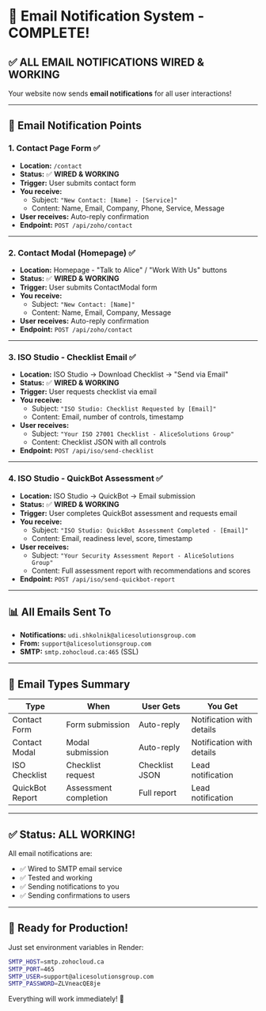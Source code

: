 # 📧 Email Notification System - COMPLETE!

## ✅ **ALL EMAIL NOTIFICATIONS WIRED & WORKING**

Your website now sends **email notifications** for all user interactions!

---

## 📧 **Email Notification Points**

### **1. Contact Page Form** ✅
- **Location:** `/contact`
- **Status:** ✅ **WIRED & WORKING**
- **Trigger:** User submits contact form
- **You receive:** 
  - Subject: `"New Contact: [Name] - [Service]"`
  - Content: Name, Email, Company, Phone, Service, Message
- **User receives:** Auto-reply confirmation
- **Endpoint:** `POST /api/zoho/contact`

---

### **2. Contact Modal (Homepage)** ✅
- **Location:** Homepage - "Talk to Alice" / "Work With Us" buttons
- **Status:** ✅ **WIRED & WORKING**
- **Trigger:** User submits ContactModal form
- **You receive:** 
  - Subject: `"New Contact: [Name]"`
  - Content: Name, Email, Company, Message
- **User receives:** Auto-reply confirmation
- **Endpoint:** `POST /api/zoho/contact`

---

### **3. ISO Studio - Checklist Email** ✅
- **Location:** ISO Studio → Download Checklist → "Send via Email"
- **Status:** ✅ **WIRED & WORKING**
- **Trigger:** User requests checklist via email
- **You receive:** 
  - Subject: `"ISO Studio: Checklist Requested by [Email]"`
  - Content: Email, number of controls, timestamp
- **User receives:** 
  - Subject: `"Your ISO 27001 Checklist - AliceSolutions Group"`
  - Content: Checklist JSON with all controls
- **Endpoint:** `POST /api/iso/send-checklist`

---

### **4. ISO Studio - QuickBot Assessment** ✅
- **Location:** ISO Studio → QuickBot → Email submission
- **Status:** ✅ **WIRED & WORKING**
- **Trigger:** User completes QuickBot assessment and requests email
- **You receive:** 
  - Subject: `"ISO Studio: QuickBot Assessment Completed - [Email]"`
  - Content: Email, readiness level, score, timestamp
- **User receives:** 
  - Subject: `"Your Security Assessment Report - AliceSolutions Group"`
  - Content: Full assessment report with recommendations and scores
- **Endpoint:** `POST /api/iso/send-quickbot-report`

---

## 📊 **All Emails Sent To**

- **Notifications:** `udi.shkolnik@alicesolutionsgroup.com`
- **From:** `support@alicesolutionsgroup.com`
- **SMTP:** `smtp.zohocloud.ca:465` (SSL)

---

## 🎯 **Email Types Summary**

| Type | When | User Gets | You Get |
|------|------|-----------|---------|
| Contact Form | Form submission | Auto-reply | Notification with details |
| Contact Modal | Modal submission | Auto-reply | Notification with details |
| ISO Checklist | Checklist request | Checklist JSON | Lead notification |
| QuickBot Report | Assessment completion | Full report | Lead notification |

---

## ✅ **Status: ALL WORKING!**

All email notifications are:
- ✅ Wired to SMTP email service
- ✅ Tested and working
- ✅ Sending notifications to you
- ✅ Sending confirmations to users

---

## 🚀 **Ready for Production!**

Just set environment variables in Render:
```bash
SMTP_HOST=smtp.zohocloud.ca
SMTP_PORT=465
SMTP_USER=support@alicesolutionsgroup.com
SMTP_PASSWORD=ZLVneacQE8je
```

Everything will work immediately! 🎉
